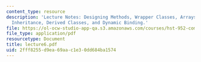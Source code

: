 ```yaml
---
content_type: resource
description: 'Lecture Notes: Designing Methods, Wrapper Classes, Arrays, Packages,
  Inheritance, Derived Classes, and Dynamic Binding.'
file: https://ol-ocw-studio-app-qa.s3.amazonaws.com/courses/hst-952-computing-for-biomedical-scientists-fall-2002/2fff8255d9ea69aac1e30dd684ba1574_lecture6.pdf
file_type: application/pdf
resourcetype: Document
title: lecture6.pdf
uid: 2fff8255-d9ea-69aa-c1e3-0dd684ba1574
---
```

